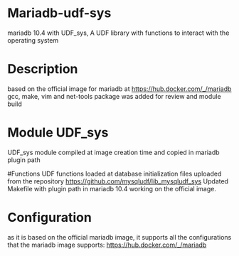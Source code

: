 # Mariadb-udf-sys
 mariadb 10.4 with UDF_sys, A UDF library with functions to interact with the operating system


 # Description
 based on the official image for mariadb at https://hub.docker.com/_/mariadb
 gcc, make, vim and net-tools package was added for review and module build

 # Module UDF_sys
 UDF_sys module compiled at image creation time and copied in mariadb plugin path

 #Functions
 UDF functions loaded at database initialization
 files uploaded from the repository https://github.com/mysqludf/lib_mysqludf_sys
 Updated Makefile with plugin path in mariadb 10.4 working on the official image.

 # Configuration
 as it is based on the official mariadb image, it supports all the configurations that the mariadb image supports:  https://hub.docker.com/_/mariadb
